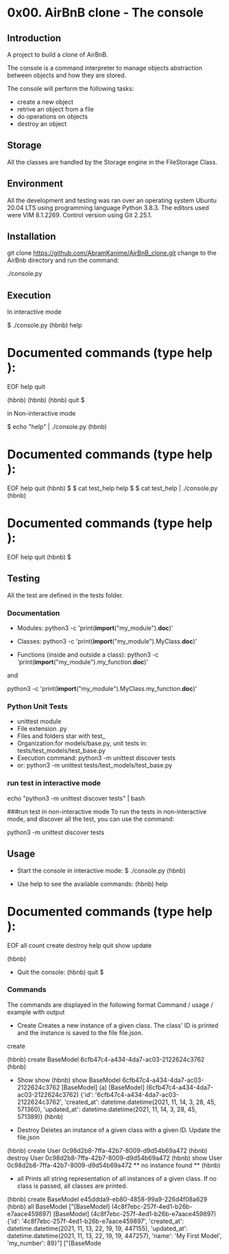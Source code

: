# 0x00. AirBnB clone - The console

## Introduction
A project to build a clone of AirBnB.

The console is a command interpreter to manage objects abstraction between objects and how they are stored.

The console will perform the following tasks:

* create a new object
* retrive an object from a file
* do operations on objects
* destroy an object

## Storage
All the classes are handled by the Storage engine in the FileStorage Class.

## Environment

All the development and testing was ran over an operating system Ubuntu 20.04 LTS using programming language Python 3.8.3. The editors used were VIM 8.1.2269. Control version using Git 2.25.1.

## Installation

 git clone https://github.com/AbramKanime/AirBnB_clone.git
change to the AirBnb directory and run the command:

 ./console.py

## Execution
In interactive mode

$ ./console.py
(hbnb) help

Documented commands (type help <topic>):
========================================
EOF  help  quit

(hbnb)
(hbnb)
(hbnb) quit
$

in Non-interactive mode

$ echo "help" | ./console.py
(hbnb)

Documented commands (type help <topic>):
========================================
EOF  help  quit
(hbnb)
$
$ cat test_help
help
$
$ cat test_help | ./console.py
(hbnb)

Documented commands (type help <topic>):
========================================
EOF  help  quit
(hbnb)
$

## Testing
All the test are defined in the tests folder.

### Documentation
* Modules:
python3 -c 'print(__import__("my_module").__doc__)'

* Classes:
python3 -c 'print(__import__("my_module").MyClass.__doc__)'

* Functions (inside and outside a class):
python3 -c 'print(__import__("my_module").my_function.__doc__)'

and

python3 -c 'print(__import__("my_module").MyClass.my_function.__doc__)'

### Python Unit Tests
* unittest module
* File extension .py
* Files and folders star with test_
* Organization:for models/base.py, unit tests in: tests/test_models/test_base.py
* Execution command: python3 -m unittest discover tests
* or: python3 -m unittest tests/test_models/test_base.py

### run test in interactive mode
echo "python3 -m unittest discover tests" | bash

###run test in non-interactive mode
To run the tests in non-interactive mode, and discover all the test, you can use the command:

python3 -m unittest discover tests

## Usage

* Start the console in interactive mode:
$ ./console.py
(hbnb)

* Use help to see the available commands:
(hbnb) help

Documented commands (type help <topic>):
========================================
EOF  all  count  create  destroy  help  quit  show  update

(hbnb)
* Quit the console:
(hbnb) quit
$

### Commands
The commands are displayed in the following format Command / usage / example with output

* Create
Creates a new instance of a given class. The class' ID is printed and the instance is saved to the file file.json.

create <class>

(hbnb) create BaseModel
6cfb47c4-a434-4da7-ac03-2122624c3762
(hbnb)

* Show
show <class> <id>
(hbnb) show BaseModel 6cfb47c4-a434-4da7-ac03-2122624c3762
[BaseModel] (a) [BaseModel] (6cfb47c4-a434-4da7-ac03-2122624c3762) {'id': '6cfb47c4-a434-4da7-ac03-2122624c3762', 'created_at': datetime.datetime(2021, 11, 14, 3, 28, 45, 571360), 'updated_at': datetime.datetime(2021, 11, 14, 3, 28, 45, 571389)}
(hbnb)

* Destroy
Deletes an instance of a given class with a given ID. Update the file.json

(hbnb) create User
0c98d2b8-7ffa-42b7-8009-d9d54b69a472
(hbnb) destroy User 0c98d2b8-7ffa-42b7-8009-d9d54b69a472
(hbnb) show User 0c98d2b8-7ffa-42b7-8009-d9d54b69a472
** no instance found **
(hbnb)
* all
Prints all string representation of all instances of a given class. If no class is passed, all classes are printed.

(hbnb) create BaseModel
e45ddda9-eb80-4858-99a9-226d4f08a629
(hbnb) all BaseModel
["[BaseModel] (4c8f7ebc-257f-4ed1-b26b-e7aace459897) [BaseModel] (4c8f7ebc-257f-4ed1-b26b-e7aace459897) {'id': '4c8f7ebc-257f-4ed1-b26b-e7aace459897', 'created_at': datetime.datetime(2021, 11, 13, 22, 19, 19, 447155), 'updated_at': datetime.datetime(2021, 11, 13, 22, 19, 19, 447257), 'name': 'My First Model', 'my_number': 89}"]
["[BaseMode 
